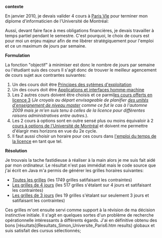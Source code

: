 **contexte**

En janvier 2010, je devais valider 4 cours à [Paris VIe][1] pour terminer mon diplome d'informaticien de l'Université de Montréal:

Aussi, devant faire face à mes obligations financières, je devais travailler à temps partiel pendant le semestre.
C'est pourquoi, le choix de cours est pour moi un enjeu majeur afin de me libérer stratégiquement pour l'emploi et ce un maximum de jours par semaine.

**Formulation**

La fonction "objectif" à minimiser est donc le nombre de jours par semaine ou l'étudiant suis des cours
Il s'agit donc de trouver le meilleur agencement de cours sujet aux contrantes suivantes:

1. Un des cours doit être [Principes des sytèmes d'exploitation][2]
2. Un des cours doit être [Applications et interfaces homme-machine][3]
3. Les 2 autres cours doivent être choisis et ce parmi[les cours offerts en licence 3](http://github.com/xsimo/horario/blob/master/licence.md "licence 3 jussieu")  (*Je croyais au départ envisageable de planifier [des unités d'enseignement de niveau master](http://github.com/xsimo/horario/blob/master/master.md "master 1 jussieu") comme ce fut le cas à l'automne 2009 mais je m'en suis tenu à celles de la licence pour différentes raisons administratives entre autres.*).
4. Les 2 cours à options sont en outre sensé plus ou moins équivaloir à 2 [cours à options de l'Université de Montréal](http://github.com/xsimo/horario/blob/master/bac.md "bac UdeM") et doivent me permettre d'élargir mes horizons en vue du 2e cycle.
5. Il faut aussi choisir un horaire pour ces cours dans [l'emploi du temps de la licence](PlanningL3S2.pdf "planning l3s2") en tant que tel.

**Résolution**

Je trouvais la tache fastidieuse à réaliser à la main alors je me suis fait aidé par mon ordinateur. Le résultat n'est pas immédiat mais le code source que j'ai écrit en Java m'a permis de générer les grilles horaires suivantes:

* [Toutes les grilles](http://github.com/xsimo/horario/blob/master/allChoices.html "Toutes les grilles") (les 1749 grilles satifaisant les contraintes)
* [Les grilles de 4 jours](http://github.com/xsimo/horario/blob/master/4DaysChoices.html "Les grilles de 4 jours") (les 517 grilles s'étalant sur 4 jours et satifaisant les contraintes)
* [Les grilles de 3 jours](http://github.com/xsimo/horario/blob/master/3DaysChoices.html "Les grilles de 3 jours") (les 19 grilles s'étalant sur seulement 3 jours et satifaisant les contraintes)

Ces grilles m'ont ensuite servi comme support à la révision de ma décision instinctive initiale.
Il s'agit en quelques sortes d'un problème de recherche opérationnelle intéressants à différents égards.
J'ai en définitive obtenu des bons [résultats](Resultats_Simon_Universite_Paris6.htm results)  globaux
et suis satisfait des cursus sélectionnés;

[1]: http://www.upmc.fr
[2]: http://www-licence.ufr-info-p6.jussieu.fr/lmd/licence/2009/ue-lmd/LI324-2010fev/
[3]: http://www-licence.ufr-info-p6.jussieu.fr/lmd/licence/2009/ue-lmd/LI344-2010fev/